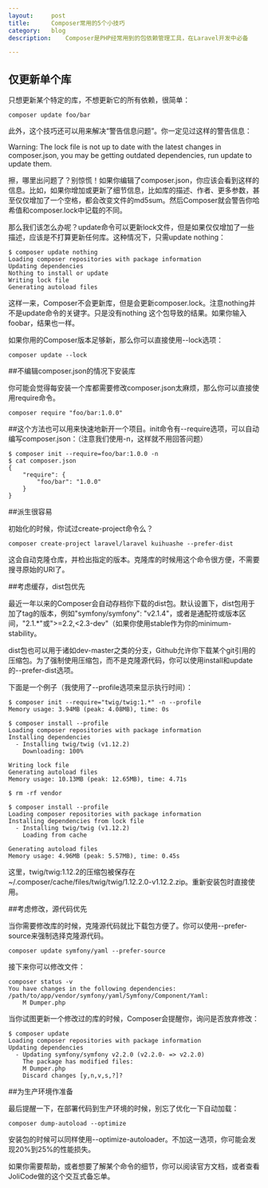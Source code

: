 ```yaml
---
layout:		post
title:		Composer常用的5个小技巧
category:	blog
description:	Composer是PHP经常用到的包依赖管理工具，在Laravel开发中必备

---
```


## 仅更新单个库

只想更新某个特定的库，不想更新它的所有依赖，很简单：

	composer update foo/bar

此外，这个技巧还可以用来解决“警告信息问题”。你一定见过这样的警告信息：

Warning: The lock file is not up to date with the latest changes in composer.json, you may be getting outdated dependencies, run update to update them.

擦，哪里出问题了？别惊慌！如果你编辑了composer.json，你应该会看到这样的信息。比如，如果你增加或更新了细节信息，比如库的描述、作者、更多参数，甚至仅仅增加了一个空格，都会改变文件的md5sum。然后Composer就会警告你哈希值和composer.lock中记载的不同。

那么我们该怎么办呢？update命令可以更新lock文件，但是如果仅仅增加了一些描述，应该是不打算更新任何库。这种情况下，只需update nothing：

	$ composer update nothing
	Loading composer repositories with package information
	Updating dependencies
	Nothing to install or update
	Writing lock file
	Generating autoload files

这样一来，Composer不会更新库，但是会更新composer.lock。注意nothing并不是update命令的关键字。只是没有nothing 这个包导致的结果。如果你输入foobar，结果也一样。

如果你用的Composer版本足够新，那么你可以直接使用--lock选项：

	composer update --lock

##不编辑composer.json的情况下安装库

你可能会觉得每安装一个库都需要修改composer.json太麻烦，那么你可以直接使用require命令。

	composer require "foo/bar:1.0.0"

##这个方法也可以用来快速地新开一个项目。init命令有--require选项，可以自动编写composer.json：（注意我们使用-n，这样就不用回答问题）

	$ composer init --require=foo/bar:1.0.0 -n
	$ cat composer.json
	{
	    "require": {
	        "foo/bar": "1.0.0"
	    }
	}

##派生很容易

初始化的时候，你试过create-project命令么？

	composer create-project laravel/laravel kuihuashe --prefer-dist

这会自动克隆仓库，并检出指定的版本。克隆库的时候用这个命令很方便，不需要搜寻原始的URI了。

##考虑缓存，dist包优先

最近一年以来的Composer会自动存档你下载的dist包。默认设置下，dist包用于加了tag的版本，例如"symfony/symfony": "v2.1.4"，或者是通配符或版本区间，"2.1.*"或">=2.2,<2.3-dev"（如果你使用stable作为你的minimum-stability。

dist包也可以用于诸如dev-master之类的分支，Github允许你下载某个git引用的压缩包。为了强制使用压缩包，而不是克隆源代码，你可以使用install和update的--prefer-dist选项。

下面是一个例子（我使用了--profile选项来显示执行时间）：

	$ composer init --require="twig/twig:1.*" -n --profile
	Memory usage: 3.94MB (peak: 4.08MB), time: 0s

	$ composer install --profile
	Loading composer repositories with package information
	Installing dependencies
	  - Installing twig/twig (v1.12.2)
	    Downloading: 100%

	Writing lock file
	Generating autoload files
	Memory usage: 10.13MB (peak: 12.65MB), time: 4.71s

	$ rm -rf vendor

	$ composer install --profile
	Loading composer repositories with package information
	Installing dependencies from lock file
	  - Installing twig/twig (v1.12.2)
	    Loading from cache

	Generating autoload files
	Memory usage: 4.96MB (peak: 5.57MB), time: 0.45s

这里，twig/twig:1.12.2的压缩包被保存在~/.composer/cache/files/twig/twig/1.12.2.0-v1.12.2.zip。重新安装包时直接使用。

##考虑修改，源代码优先

当你需要修改库的时候，克隆源代码就比下载包方便了。你可以使用--prefer-source来强制选择克隆源代码。

	composer update symfony/yaml --prefer-source

接下来你可以修改文件：

	composer status -v
	You have changes in the following dependencies:
	/path/to/app/vendor/symfony/yaml/Symfony/Component/Yaml:
	    M Dumper.php

当你试图更新一个修改过的库的时候，Composer会提醒你，询问是否放弃修改：

	$ composer update
	Loading composer repositories with package information
	Updating dependencies
	  - Updating symfony/symfony v2.2.0 (v2.2.0- => v2.2.0)
	    The package has modified files:
	    M Dumper.php
	    Discard changes [y,n,v,s,?]?

##为生产环境作准备

最后提醒一下，在部署代码到生产环境的时候，别忘了优化一下自动加载：

	composer dump-autoload --optimize

安装包的时候可以同样使用--optimize-autoloader。不加这一选项，你可能会发现20%到25%的性能损失。

如果你需要帮助，或者想要了解某个命令的细节，你可以阅读官方文档，或者查看JoliCode做的这个交互式备忘单。

